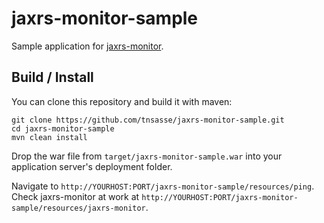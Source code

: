 # jaxrs-monitor-sample
Sample application for [jaxrs-monitor](https://github.com/tnsasse/jaxrs-monitor).

## Build / Install
You can clone this repository and build it with maven:

    git clone https://github.com/tnsasse/jaxrs-monitor-sample.git
    cd jaxrs-monitor-sample
    mvn clean install

Drop the war file from `target/jaxrs-monitor-sample.war` into your application
server's deployment folder.

Navigate to `http://YOURHOST:PORT/jaxrs-monitor-sample/resources/ping`.
Check jaxrs-monitor at work at `http://YOURHOST:PORT/jaxrs-monitor-sample/resources/jaxrs-monitor`.

